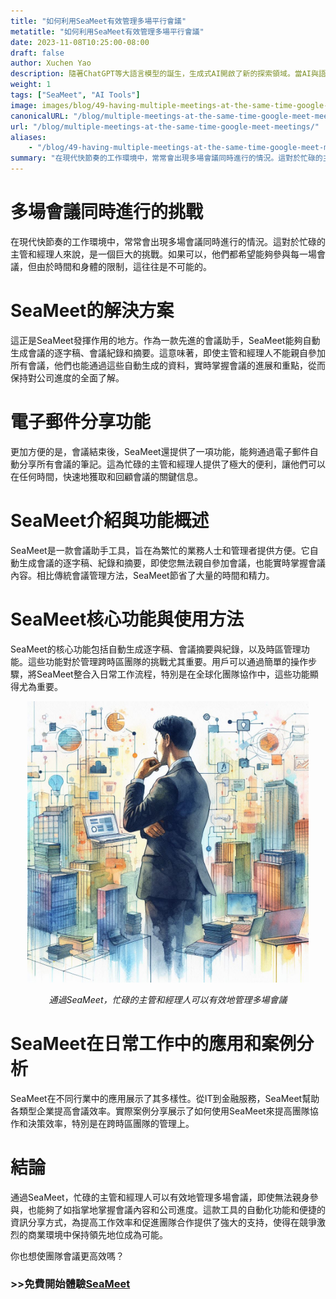 ```yaml
---
title: "如何利用SeaMeet有效管理多場平行會議"
metatitle: "如何利用SeaMeet有效管理多場平行會議"
date: 2023-11-08T10:25:00-08:00
draft: false
author: Xuchen Yao
description: 隨著ChatGPT等大語言模型的誕生，生成式AI開啟了新的探索領域。當AI與語音識別結合時，為實時會議分析提供了前所未有的可能性。但是，這對日常業務運營又意味著什麼？實時分析會議錄音已經成為了企業提高效率和溝通質量的必要工具。透過實時分析，公司可以確保每次的討論都能得到準確的記錄，從而使決策過程更加高效和精確。
weight: 1
tags: ["SeaMeet", "AI Tools"]
image: images/blog/49-having-multiple-meetings-at-the-same-time-google-meet-meetings/49-having-multiple-meetings-at-the-same-time-google-meet-meetings.jpeg
canonicalURL: "/blog/multiple-meetings-at-the-same-time-google-meet-meetings/"
url: "/blog/multiple-meetings-at-the-same-time-google-meet-meetings/"
aliases:
    - "/blog/49-having-multiple-meetings-at-the-same-time-google-meet-meetings/"
summary: "在現代快節奏的工作環境中，常常會出現多場會議同時進行的情況。這對於忙碌的主管和經理人來說，是一個巨大的挑戰。如果可以，他們都希望能夠參與每一場會議，但由於時間和身體的限制，這往往是不可能的。"
---
```


# 多場會議同時進行的挑戰
在現代快節奏的工作環境中，常常會出現多場會議同時進行的情況。這對於忙碌的主管和經理人來說，是一個巨大的挑戰。如果可以，他們都希望能夠參與每一場會議，但由於時間和身體的限制，這往往是不可能的。

# SeaMeet的解決方案
這正是SeaMeet發揮作用的地方。作為一款先進的會議助手，SeaMeet能夠自動生成會議的逐字稿、會議紀錄和摘要。這意味著，即使主管和經理人不能親自參加所有會議，他們也能通過這些自動生成的資料，實時掌握會議的進展和重點，從而保持對公司進度的全面了解。

# 電子郵件分享功能
更加方便的是，會議結束後，SeaMeet還提供了一項功能，能夠通過電子郵件自動分享所有會議的筆記。這為忙碌的主管和經理人提供了極大的便利，讓他們可以在任何時間，快速地獲取和回顧會議的關鍵信息。

# SeaMeet介紹與功能概述
SeaMeet是一款會議助手工具，旨在為繁忙的業務人士和管理者提供方便。它自動生成會議的逐字稿、紀錄和摘要，即使您無法親自參加會議，也能實時掌握會議內容。相比傳統會議管理方法，SeaMeet節省了大量的時間和精力。

# SeaMeet核心功能與使用方法
SeaMeet的核心功能包括自動生成逐字稿、會議摘要與紀錄，以及時區管理功能。這些功能對於管理跨時區團隊的挑戰尤其重要。用戶可以通過簡單的操作步驟，將SeaMeet整合入日常工作流程，特別是在全球化團隊協作中，這些功能顯得尤為重要。

<center>
<img height="450px" src="/images/blog/49-having-multiple-meetings-at-the-same-time-google-meet-meetings/1-how-to-stay-on-top-of-all-meetings.jpeg" alt="通過SeaMeet，忙碌的主管和經理人可以有效地管理多場會議"/>

*通過SeaMeet，忙碌的主管和經理人可以有效地管理多場會議*
</center>

# SeaMeet在日常工作中的應用和案例分析
SeaMeet在不同行業中的應用展示了其多樣性。從IT到金融服務，SeaMeet幫助各類型企業提高會議效率。實際案例分享展示了如何使用SeaMeet來提高團隊協作和決策效率，特別是在跨時區團隊的管理上。

# 結論
通過SeaMeet，忙碌的主管和經理人可以有效地管理多場會議，即使無法親身參與，也能夠了如指掌地掌握會議內容和公司進度。這款工具的自動化功能和便捷的資訊分享方式，為提高工作效率和促進團隊合作提供了強大的支持，使得在競爭激烈的商業環境中保持領先地位成為可能。

你也想使團隊會議更高效嗎？

### >>免費開始體驗[SeaMeet](https://meet.seasalt.ai/?utm_source=blog)